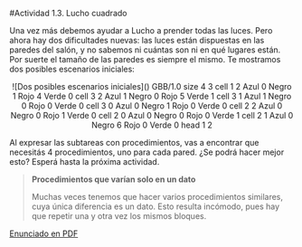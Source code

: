 #Actividad 1.3. Lucho cuadrado

Una vez más debemos ayudar a Lucho a prender todas las luces. Pero ahora hay dos dificultades nuevas: las luces están dispuestas en las paredes del salón, y no sabemos ni cuántas son ni en qué lugares están. Por suerte el tamaño de las paredes es siempre el mismo. Te mostramos dos posibles escenarios iniciales:

<center>
![Dos posibles escenarios iniciales]()
 <gs-board attire="Lucho cuadrado">
      GBB/1.0
      size 4 3
      cell 1 2 Azul 0 Negro 1 Rojo 4 Verde 0
      cell 3 2 Azul 1 Negro 0 Rojo 5 Verde 1
      cell 3 1 Azul 1 Negro 0 Rojo 0 Verde 0
      cell 3 0 Azul 0 Negro 1 Rojo 0 Verde 0
      cell 2 2 Azul 0 Negro 0 Rojo 1 Verde 0
      cell 2 0 Azul 0 Negro 0 Rojo 0 Verde 1
      cell 2 1 Azul 0 Negro 6 Rojo 0 Verde 0
      head 1 2
</gs-board>
</center>

Al expresar las subtareas con procedimientos, vas a encontrar que necesitás 4 procedimientos, uno para cada pared. ¿Se podrá hacer mejor esto? Esperá hasta la próxima actividad.

> **Procedimientos que varían solo en un dato**
>
> Muchas veces tenemos que hacer varios procedimientos similares, cuya única diferencia es un dato.
> Esto resulta incómodo, pues hay que repetir una y otra vez los mismos bloques.


[Enunciado en PDF][PDF]

[PDF]: https://raw.githubusercontent.com/gobstones/programacionysudidactica2/master/Proyectos/Clase1/1.3.Lucho%20cuadrado/resources/description.pdf "Enunciado de 'Lucho cuadrado' en PDF"